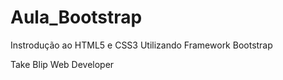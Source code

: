 # Aula_Bootstrap
Instrodução ao HTML5 e CSS3
Utilizando Framework Bootstrap

Take Blip Web Developer
